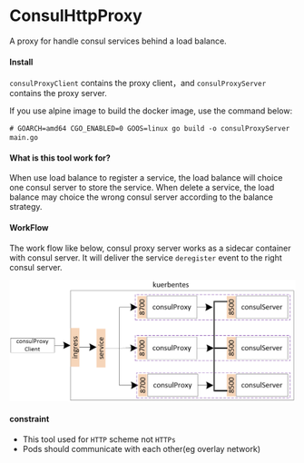 # ConsulHttpProxy
A proxy for handle consul services behind a load balance.

#### Install

`consulProxyClient` contains the proxy client，and `consulProxyServer` contains the proxy server.

If you use alpine image to build the docker image, use the command below:

```shell
# GOARCH=amd64 CGO_ENABLED=0 GOOS=linux go build -o consulProxyServer main.go
```

#### What is this tool work for?

When use load balance to register a service, the load balance will choice one consul server to store the service. When delete a service, the load balance may choice the wrong consul server according to the balance strategy.

#### WorkFlow

The work flow like below, consul proxy server works as a sidecar container with consul server. It will deliver the service `deregister` event to the right consul server.

![](./image/workflow.png)

#### constraint

- This tool used for `HTTP` scheme not `HTTPs`
- Pods should communicate with each other(eg overlay network)